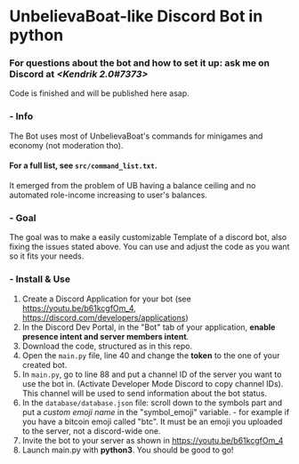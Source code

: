 # **UnbelievaBoat-like Discord Bot in python**
### For questions about the bot and how to set it up: ask me on Discord at *<Kendrik 2.0#7373>*

Code is finished and will be published here asap.

### - Info
The Bot uses most of UnbelievaBoat's commands for minigames and economy (not moderation tho). 
#### For a full list, see `src/command_list.txt`.
It emerged from the problem of UB having a balance ceiling and no automated role-income increasing to user's balances.

### - Goal
The goal was to make a easily customizable Template of a discord bot, also fixing the issues stated above.
You can use and adjust the code as you want so it fits your needs.

### - Install & Use
1. Create a Discord Application for your bot (see https://youtu.be/b61kcgfOm_4, https://discord.com/developers/applications)
2. In the Discord Dev Portal, in the "Bot" tab of your application, **enable presence intent and server members intent**.
3. Download the code, structured as in this repo.
4. Open the `main.py` file, line 40 and change the **token** to the one of your created bot.
5. In `main.py`, go to line 88 and put a channel ID of the server you want to use the bot in. (Activate Developer Mode Discord to copy channel IDs). This channel will be used to send information about the bot status.
6. In the `database/database.json` file: scroll down to the symbols part and put a *custom emoji name* in the "symbol_emoji" variable. - for example if you have a bitcoin emoji called "btc". It must be an emoji you uploaded to the server, not a discord-wide one.
7. Invite the bot to your server as shown in https://youtu.be/b61kcgfOm_4
8. Launch main.py with **python3**.
You should be good to go!
